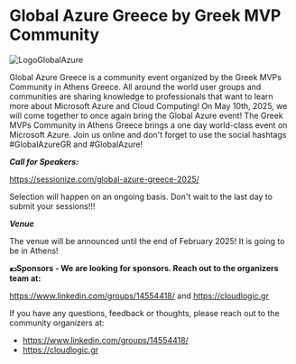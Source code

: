 # Global Azure Greece by Greek MVP Community

![LogoGlobalAzure](https://github.com/user-attachments/assets/de2410da-ccae-4106-a0b9-8a40f2316e94)


Global Azure Greece is a community event organized by the Greek MVPs Community in Athens Greece. All around the world user groups and communities are sharing knowledge to professionals that want to learn more about Microsoft Azure and Cloud Computing! On May 10th, 2025, we will come together to once again bring the Global Azure event! The Greek MVPs Community in Athens Greece brings a one day world-class event on Microsoft Azure. Join us online and don't forget to use the social hashtags #GlobalAzureGR and #GlobalAzure!

***Call for Speakers:***

https://sessionize.com/global-azure-greece-2025/

Selection will happen on an ongoing basis. Don't wait to the last day to submit your sessions!!! 

***Venue***

The venue will be announced until the end of February 2025! It is going to be in Athens!

**💶Sponsors - We are looking for sponsors. Reach out to the organizers team at:**

https://www.linkedin.com/groups/14554418/ and https://cloudlogic.gr

If you have any questions, feedback or thoughts, please reach out to the community organizers at:
* https://www.linkedin.com/groups/14554418/
* https://cloudlogic.gr
	

